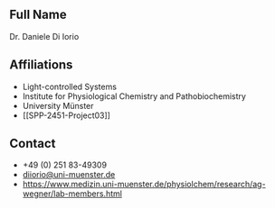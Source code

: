 ## Full Name
Dr. Daniele Di Iorio

## Affiliations
- Light-controlled Systems
- Institute for Physiological Chemistry and Pathobiochemistry
- University Münster
- [[SPP-2451-Project03]]
## Contact
- +49 (0) 251 83-49309
- diiorio@uni-muenster.de
- https://www.medizin.uni-muenster.de/physiolchem/research/ag-wegner/lab-members.html
